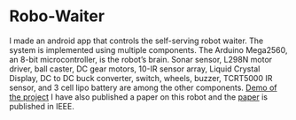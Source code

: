 # Robo-Waiter
I made an android app that controls the self-serving robot waiter. The system is implemented using multiple components. The Arduino Mega2560, an 8-bit microcontroller, is the robot’s brain. Sonar sensor, L298N motor driver, ball caster, DC gear motors, 10-IR sensor array, Liquid Crystal Display, DC to DC buck converter, switch, wheels, buzzer, TCRT5000 IR sensor, and 3 cell lipo battery are among the other components.
[Demo of the project](https://youtu.be/fkcC4ygjQmU)
I have also published a paper on this robot and the [paper](https://ieeexplore.ieee.org/document/9977936) is published in IEEE.
